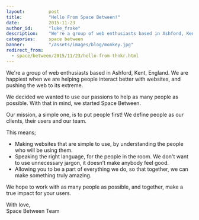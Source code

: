 ```yaml
---
layout: 		post
title:  		"Hello From Space Between!"
date:   		2015-11-23
author_id:      "luke_frake"
description:	"We're a group of web enthusiasts based in Ashford, Kent. Our passion's in helping people interact better with websites and pushing the web to its extreme."
categories: 	space between
banner:			"/assets/images/blog/monkey.jpg"
redirect_from:
  - space/between/2015/11/23/hello-from-thnkr.html
---
```


We're a group of web enthusiasts based in Ashford, Kent, England. We are happiest when we are helping people interact better with websites, and pushing the web to its extreme.

We decided we wanted to use our passions to help as many people as possible. With that in mind, we started Space Between.

Our mission, a simple one, is to put people first! We define people as our clients, their users and our team.

This means;

* Making websites that are simple to use, by understanding the people who will be using them.
* Speaking the right language, for the people in the room. We don't want to use unnecessary jargon, it doesn’t make anybody feel good.
* Allowing you to be a part of everything we do, so that together, we can make something truly amazing.

We hope to work with as many people as possible, and together, make a true impact for your users.

With love,<br/>
Space Between Team